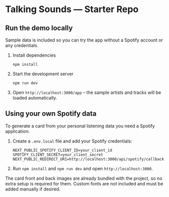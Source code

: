 # Talking Sounds — Starter Repo

## Run the demo locally

Sample data is included so you can try the app without a Spotify account or any credentials.

1. Install dependencies
   ```
   npm install
   ```
2. Start the development server
   ```
   npm run dev
   ```
3. Open `http://localhost:3000/app` – the sample artists and tracks will be loaded automatically.

## Using your own Spotify data

To generate a card from your personal listening data you need a Spotify application:

1. Create a `.env.local` file and add your Spotify credentials:
   ```
   NEXT_PUBLIC_SPOTIFY_CLIENT_ID=your_client_id
   SPOTIFY_CLIENT_SECRET=your_client_secret
   NEXT_PUBLIC_REDIRECT_URI=http://localhost:3000/api/spotify/callback
   ```
2. Run `npm install` and `npm run dev` and open `http://localhost:3000`.

The card front and back images are already bundled with the project, so no extra setup is required for them. Custom fonts are not included and must be added manually if desired.
